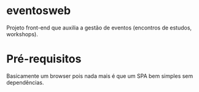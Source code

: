 # eventosweb
Projeto front-end que auxilia a gestão de eventos (encontros de estudos, workshops).


# Pré-requisitos
Basicamente um browser pois nada mais é que um SPA bem simples sem dependências.

